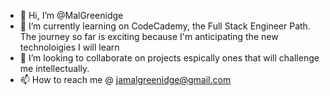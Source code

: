 - 👋 Hi, I’m @MalGreenidge
- 🌱 I’m currently learning on CodeCademy, the Full Stack Engineer Path. The journey so far is exciting because I'm anticipating the new technoloigies I will learn
- 💞️ I’m looking to collaborate on projects espically ones that will challenge me intellectually. 
- 📫 How to reach me @ jamalgreenidge@gmail.com

<!---
MalGreenidge/MalGreenidge is a ✨ special ✨ repository because its `README.md` (this file) appears on your GitHub profile.
You can click the Preview link to take a look at your changes.
--->
